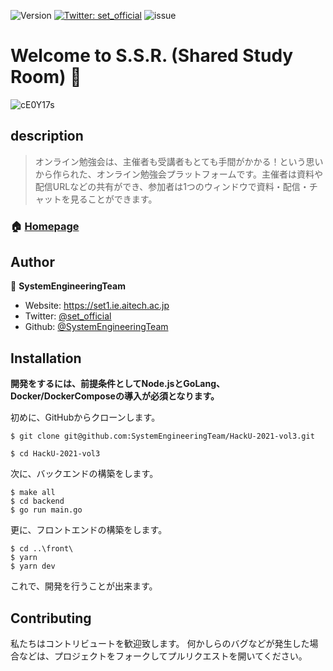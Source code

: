 ![Version](https://img.shields.io/badge/version-1.0-blue.svg?cacheSeconds=2592000)
[![Twitter: set\_official](https://img.shields.io/twitter/follow/set\_official.svg?style=social)](https://twitter.com/set\_official)
![issue](https://img.shields.io/github/issues/SystemEngineeringTeam/HackU-2021-vol3?style=flat-square)

# Welcome to S.S.R. (Shared Study Room) 👋

![cE0Y17s](https://user-images.githubusercontent.com/26848713/155747280-03a6c3ec-89bc-4bd3-bceb-757f224a5f47.jpg)


## description 

> オンライン勉強会は、主催者も受講者もとても手間がかかる！という思いから作られた、オンライン勉強会プラットフォームです。主催者は資料や配信URLなどの共有ができ、参加者は1つのウィンドウで資料・配信・チャットを見ることができます。

### 🏠 [Homepage](https://hack-u-2021-vol3.vercel.app/)

## Author

👤 **SystemEngineeringTeam**

* Website: https://set1.ie.aitech.ac.jp
* Twitter: [@set\_official](https://twitter.com/set\_official)
* Github: [@SystemEngineeringTeam](https://github.com/SystemEngineeringTeam)

##  Installation

**開発をするには、前提条件としてNode.jsとGoLang、Docker/DockerComposeの導入が必須となります。**


初めに、GitHubからクローンします。

```
$ git clone git@github.com:SystemEngineeringTeam/HackU-2021-vol3.git

$ cd HackU-2021-vol3
```

次に、バックエンドの構築をします。

```
$ make all
$ cd backend
$ go run main.go
```

更に、フロントエンドの構築をします。

```
$ cd ..\front\
$ yarn
$ yarn dev
```

これで、開発を行うことが出来ます。

## Contributing
私たちはコントリビュートを歓迎致します。
何かしらのバグなどが発生した場合などは、プロジェクトをフォークしてプルリクエストを開いてください。
